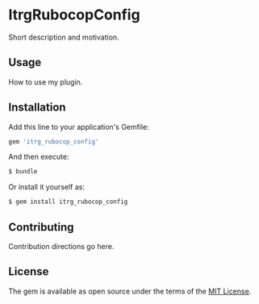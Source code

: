 # ItrgRubocopConfig
Short description and motivation.

## Usage
How to use my plugin.

## Installation
Add this line to your application's Gemfile:

```ruby
gem 'itrg_rubocop_config'
```

And then execute:
```bash
$ bundle
```

Or install it yourself as:
```bash
$ gem install itrg_rubocop_config
```

## Contributing
Contribution directions go here.

## License
The gem is available as open source under the terms of the [MIT License](http://opensource.org/licenses/MIT).
